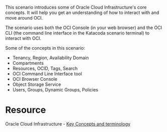 This scenario introduces some of Oracle Cloud Infrastructure's core concepts. It will help you get an understanding of how to interact with and move around OCI.

The scenario uses both the OCI Console (in your web browser) and the OCI CLI (the command line interface in the Katacoda scenario terminal) to interact with OCI.

Some of the concepts in this scenario:

* Tenancy, Region, Availability Domain
* Compartments
* Resources, OCID, Tags, Search
* OCI Command Line Interface tool
* OCI Browser Console
* Object Storage Service
* Users, Groups, Dynamic Groups, Policies

# Resource

Oracle Cloud Infrastructure - [Key Concepts and terminology](https://docs.cloud.oracle.com/en-us/iaas/Content/GSG/Concepts/concepts.htm)
